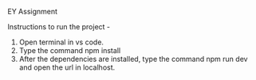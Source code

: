 EY Assignment

Instructions to run the project -

1. Open terminal in vs code.
2. Type the command npm install
3. After the dependencies are installed, type the command npm run dev and open the url in localhost.

   
